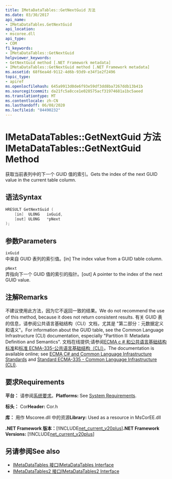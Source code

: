```yaml
---
title: IMetaDataTables::GetNextGuid 方法
ms.date: 03/30/2017
api_name:
- IMetaDataTables.GetNextGuid
api_location:
- mscoree.dll
api_type:
- COM
f1_keywords:
- IMetaDataTables::GetNextGuid
helpviewer_keywords:
- GetNextGuid method [.NET Framework metadata]
- IMetaDataTables::GetNextGuid method [.NET Framework metadata]
ms.assetid: 68f6ea4d-9112-4d6b-93d9-e34f1e2f2496
topic_type:
- apiref
ms.openlocfilehash: 645a9913d0de6f93e59df3dd8ba7267ddb13b41b
ms.sourcegitcommit: da21fc5a8cce1e028575acf31974681a1bc5aeed
ms.translationtype: MT
ms.contentlocale: zh-CN
ms.lasthandoff: 06/08/2020
ms.locfileid: "84490232"
---
```

# <a name="imetadatatablesgetnextguid-method"></a><span data-ttu-id="81208-102">IMetaDataTables::GetNextGuid 方法</span><span class="sxs-lookup"><span data-stu-id="81208-102">IMetaDataTables::GetNextGuid Method</span></span>
<span data-ttu-id="81208-103">获取当前表列中的下一个 GUID 值的索引。</span><span class="sxs-lookup"><span data-stu-id="81208-103">Gets the index of the next GUID value in the current table column.</span></span>  
  
## <a name="syntax"></a><span data-ttu-id="81208-104">语法</span><span class="sxs-lookup"><span data-stu-id="81208-104">Syntax</span></span>  
  
```cpp  
HRESULT GetNextGuid (  
    [in]  ULONG   ixGuid,  
    [out] ULONG   *pNext  
);  
```  
  
## <a name="parameters"></a><span data-ttu-id="81208-105">参数</span><span class="sxs-lookup"><span data-stu-id="81208-105">Parameters</span></span>  
 `ixGuid`  
 <span data-ttu-id="81208-106">中来自 GUID 表列的索引值。</span><span class="sxs-lookup"><span data-stu-id="81208-106">[in] The index value from a GUID table column.</span></span>  
  
 `pNext`  
 <span data-ttu-id="81208-107">弄指向下一个 GUID 值的索引的指针。</span><span class="sxs-lookup"><span data-stu-id="81208-107">[out] A pointer to the index of the next GUID value.</span></span>  
  
## <a name="remarks"></a><span data-ttu-id="81208-108">注解</span><span class="sxs-lookup"><span data-stu-id="81208-108">Remarks</span></span>  

  <span data-ttu-id="81208-109">不建议使用此方法，因为它不返回一致的结果。</span><span class="sxs-lookup"><span data-stu-id="81208-109">We do not recommend the use of this method, because it does not return consistent results.</span></span> <span data-ttu-id="81208-110">有关 GUID 表的信息，请参阅公共语言基础结构（CLI）文档，尤其是 "第二部分：元数据定义和语义"。</span><span class="sxs-lookup"><span data-stu-id="81208-110">For information about the GUID table, see the Common Language Infrastructure (CLI) documentation, especially "Partition II: Metadata Definition and Semantics".</span></span> <span data-ttu-id="81208-111">文档在线提供;请参阅[ECMA c # 和公共语言基础结构标准](../../../standard/components.md#applicable-standards)和[标准 ECMA-335-公共语言基础结构（CLI）](http://www.ecma-international.org/publications/standards/Ecma-335.htm)。</span><span class="sxs-lookup"><span data-stu-id="81208-111">The documentation is available online; see [ECMA C# and Common Language Infrastructure Standards](../../../standard/components.md#applicable-standards) and [Standard ECMA-335 - Common Language Infrastructure (CLI)](http://www.ecma-international.org/publications/standards/Ecma-335.htm).</span></span>  
  
## <a name="requirements"></a><span data-ttu-id="81208-112">要求</span><span class="sxs-lookup"><span data-stu-id="81208-112">Requirements</span></span>  
 <span data-ttu-id="81208-113">**平台：** 请参阅[系统要求](../../get-started/system-requirements.md)。</span><span class="sxs-lookup"><span data-stu-id="81208-113">**Platforms:** See [System Requirements](../../get-started/system-requirements.md).</span></span>  
  
 <span data-ttu-id="81208-114">**标头：** Cor</span><span class="sxs-lookup"><span data-stu-id="81208-114">**Header:** Cor.h</span></span>  
  
 <span data-ttu-id="81208-115">**库：** 用作 Mscoree.dll 中的资源</span><span class="sxs-lookup"><span data-stu-id="81208-115">**Library:** Used as a resource in MsCorEE.dll</span></span>  
  
 <span data-ttu-id="81208-116">**.NET Framework 版本：**[!INCLUDE[net_current_v20plus](../../../../includes/net-current-v20plus-md.md)]</span><span class="sxs-lookup"><span data-stu-id="81208-116">**.NET Framework Versions:** [!INCLUDE[net_current_v20plus](../../../../includes/net-current-v20plus-md.md)]</span></span>  
  
## <a name="see-also"></a><span data-ttu-id="81208-117">另请参阅</span><span class="sxs-lookup"><span data-stu-id="81208-117">See also</span></span>

- [<span data-ttu-id="81208-118">IMetaDataTables 接口</span><span class="sxs-lookup"><span data-stu-id="81208-118">IMetaDataTables Interface</span></span>](imetadatatables-interface.md)
- [<span data-ttu-id="81208-119">IMetaDataTables2 接口</span><span class="sxs-lookup"><span data-stu-id="81208-119">IMetaDataTables2 Interface</span></span>](imetadatatables2-interface.md)
